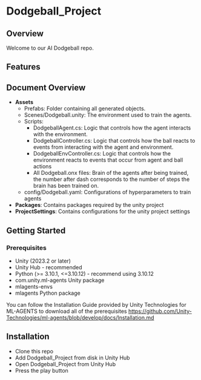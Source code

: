 # Dodgeball_Project

## Overview
Welcome to our AI Dodgeball repo.
## Features

## Document Overview
- **Assets**
  - Prefabs: Folder containing all generated objects.
  - Scenes/Dodgeball.unity: The environment used to train the agents.
  - Scripts:
    - DodgeballAgent.cs: Logic that controls how the agent interacts with the environment.
    - DodgeballController.cs: Logic that controls how the ball reacts to events from interacting with the agent and environment.
    - DodgeballEnvController.cs: Logic that controls how the environment reacts to events that occur from agent and ball actions
    - All Dodgeball.onx files: Brain of the agents after being trained, the number after dash corresponds to the number of steps the brain has been trained on.
  - config/Dodgeball.yaml: Configurations of hyperparameters to train agents
- **Packages**: Contains packages required by the unity project
- **ProjectSettings**: Contains configurations for the unity project settings
  
## Getting Started

### Prerequisites
- Unity (2023.2 or later)
- Unity Hub - recommended
- Python (>= 3.10.1, <=3.10.12) - recommend using 3.10.12
- com.unity.ml-agents Unity package
- mlagents-envs
- mlagents Python package

You can follow the Installation Guide provided by Unity Technologies for ML-AGENTS to download all of the prerequisites https://github.com/Unity-Technologies/ml-agents/blob/develop/docs/Installation.md

## Installation

- Clone this repo
- Add Dodgeball_Project from disk in Unity Hub
- Open Dodgeball_Project from Unity Hub
- Press the play button

